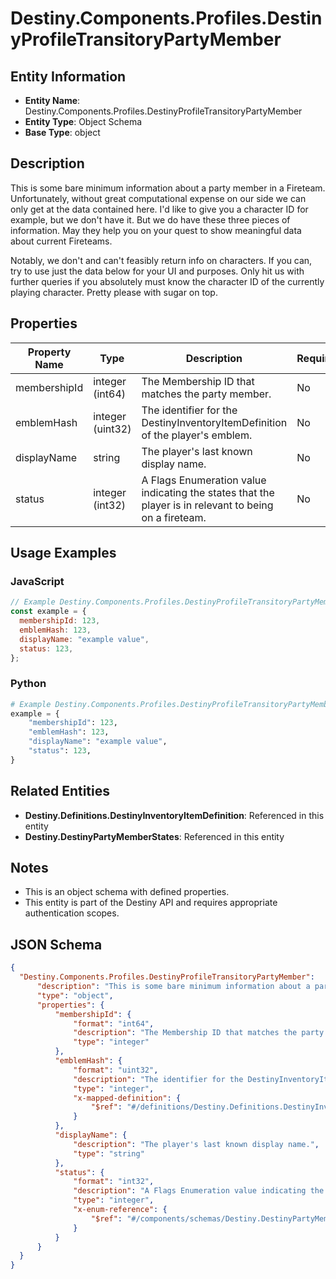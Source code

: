 # Destiny.Components.Profiles.DestinyProfileTransitoryPartyMember

## Entity Information
- **Entity Name**: Destiny.Components.Profiles.DestinyProfileTransitoryPartyMember
- **Entity Type**: Object Schema
- **Base Type**: object

## Description
This is some bare minimum information about a party member in a Fireteam. Unfortunately, without great computational expense on our side we can only get at the data contained here. I'd like to give you a character ID for example, but we don't have it. But we do have these three pieces of information. May they help you on your quest to show meaningful data about current Fireteams.
Notably, we don't and can't feasibly return info on characters. If you can, try to use just the data below for your UI and purposes. Only hit us with further queries if you absolutely must know the character ID of the currently playing character. Pretty please with sugar on top.

## Properties

| Property Name | Type | Description | Required |
|---------------|------|-------------|----------|
| membershipId | integer (int64) | The Membership ID that matches the party member. | No |
| emblemHash | integer (uint32) | The identifier for the DestinyInventoryItemDefinition of the player's emblem. | No |
| displayName | string | The player's last known display name. | No |
| status | integer (int32) | A Flags Enumeration value indicating the states that the player is in relevant to being on a fireteam. | No |

## Usage Examples

### JavaScript
```javascript
// Example Destiny.Components.Profiles.DestinyProfileTransitoryPartyMember object
const example = {
  membershipId: 123,
  emblemHash: 123,
  displayName: "example value",
  status: 123,
};
```

### Python
```python
# Example Destiny.Components.Profiles.DestinyProfileTransitoryPartyMember object
example = {
    "membershipId": 123,
    "emblemHash": 123,
    "displayName": "example value",
    "status": 123,
}
```

## Related Entities
- **Destiny.Definitions.DestinyInventoryItemDefinition**: Referenced in this entity
- **Destiny.DestinyPartyMemberStates**: Referenced in this entity

## Notes
- This is an object schema with defined properties.
- This entity is part of the Destiny API and requires appropriate authentication scopes.

## JSON Schema
```json
{
  "Destiny.Components.Profiles.DestinyProfileTransitoryPartyMember":   {
      "description": "This is some bare minimum information about a party member in a Fireteam. Unfortunately, without great computational expense on our side we can only get at the data contained here. I'd like to give you a character ID for example, but we don't have it. But we do have these three pieces of information. May they help you on your quest to show meaningful data about current Fireteams.\r\nNotably, we don't and can't feasibly return info on characters. If you can, try to use just the data below for your UI and purposes. Only hit us with further queries if you absolutely must know the character ID of the currently playing character. Pretty please with sugar on top.",
      "type": "object",
      "properties": {
          "membershipId": {
              "format": "int64",
              "description": "The Membership ID that matches the party member.",
              "type": "integer"
          },
          "emblemHash": {
              "format": "uint32",
              "description": "The identifier for the DestinyInventoryItemDefinition of the player's emblem.",
              "type": "integer",
              "x-mapped-definition": {
                  "$ref": "#/definitions/Destiny.Definitions.DestinyInventoryItemDefinition"
              }
          },
          "displayName": {
              "description": "The player's last known display name.",
              "type": "string"
          },
          "status": {
              "format": "int32",
              "description": "A Flags Enumeration value indicating the states that the player is in relevant to being on a fireteam.",
              "type": "integer",
              "x-enum-reference": {
                  "$ref": "#/components/schemas/Destiny.DestinyPartyMemberStates"
              }
          }
      }
  }
}
```
